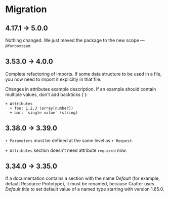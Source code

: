 # Migration

## 4.17.1 → 5.0.0

Nothing changed. We just moved the package to the new scope — `@funboxteam`.


## 3.53.0 → 4.0.0

Complete refactoring of imports. If some data structure to be used in a file, you now need to import it explicitly in that file.

Changes in attributes example description. If an example should contain multiple values, don't add backticks (`):

```
+ Attributes
  + foo: 1,2,3 (array[number])
  + bar: `single value` (string)
```

## 3.38.0 → 3.39.0

`+ Parameters` must be defined at the same level as `+ Request`.

`+ Attributes` section doesn't need attribute `required` now.

## 3.34.0 → 3.35.0

If a documentation contains a section with the name _Default_ (for example, default Resource Prototype), it must be renamed,
because Crafter uses _Default_ title to set default value of a named type starting with version 1.65.0.
